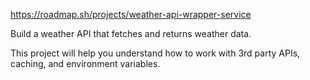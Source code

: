 https://roadmap.sh/projects/weather-api-wrapper-service

Build a weather API that fetches and returns weather data.

This project will help you understand how to work with 3rd party APIs, caching, and environment variables.